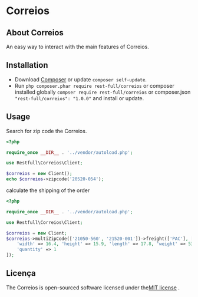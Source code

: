 # Correios

## About Correios

An easy way to interact with the main features of Correios.

## Installation

* Download [Composer](https://getcomposer.org/doc/00-intro.md) or update `composer self-update`.
* Run `php composer.phar require rest-full/correios` or composer installed globally `compser require rest-full/correios` or composer.json `"rest-full/correios": "1.0.0"` and install or update.

## Usage

Search for zip code the Correios.

``` php
<?php

require_once __DIR__ . '../vendor/autoload.php';

use Restfull\Correios\Client;

$correios = new Client();
echo $correios->zipcode('20520-054');
```

calculate the shipping of the order

``` php
<?php

require_once __DIR__ . '../vendor/autoload.php';

use Restfull\Correios\Client;

$correios = new Client;
$correios->multiZipCode(['21050-560', '21520-001'])->freight(['PAC'], [
    'width' => 16.4, 'height' => 15.9, 'length' => 17.8, 'weight' => 53.1,
    'quantity' => 1
]);
```

## Licença

The Correios is open-sourced software licensed under the[MIT license](https://opensource.org/licenses/MIT) .
